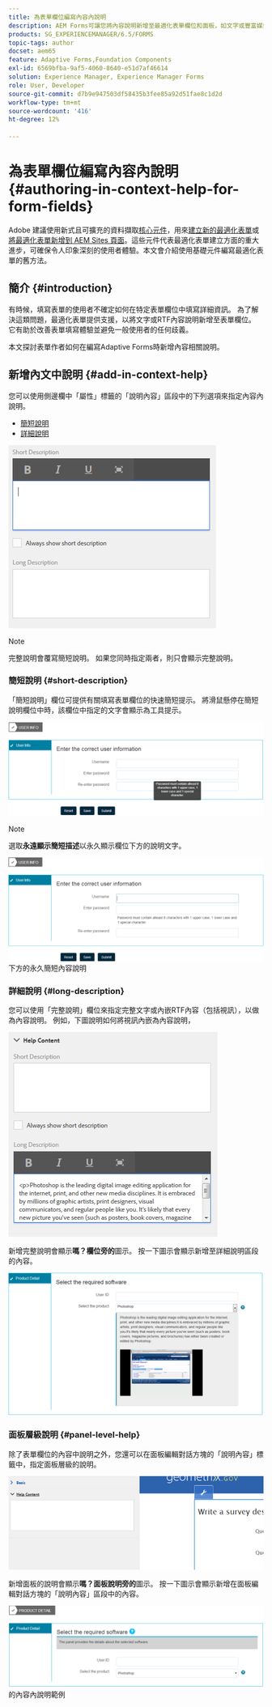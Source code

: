 ```yaml
---
title: 為表單欄位編寫內容內說明
description: AEM Forms可讓您將內容說明新增至最適化表單欄位和面板，如文字或豐富媒體（包括影片）。
products: SG_EXPERIENCEMANAGER/6.5/FORMS
topic-tags: author
docset: aem65
feature: Adaptive Forms,Foundation Components
exl-id: 6569bfba-9af5-4060-8640-e51d7af46614
solution: Experience Manager, Experience Manager Forms
role: User, Developer
source-git-commit: d7b9e947503df58435b3fee85a92d51fae8c1d2d
workflow-type: tm+mt
source-wordcount: '416'
ht-degree: 12%

---
```


# 為表單欄位編寫內容內說明{#authoring-in-context-help-for-form-fields}

<span class="preview">Adobe 建議使用新式且可擴充的資料擷取[核心元件](https://experienceleague.adobe.com/docs/experience-manager-core-components/using/adaptive-forms/introduction.html?lang=zh-Hant)，用來[建立新的最適化表單](/help/forms/using/create-an-adaptive-form-core-components.md)或[將最適化表單新增到 AEM Sites 頁面](/help/forms/using/create-or-add-an-adaptive-form-to-aem-sites-page.md)。這些元件代表最適化表單建立方面的重大進步，可確保令人印象深刻的使用者體驗。本文會介紹使用基礎元件編寫最適化表單的舊方法。</span>

## 簡介 {#introduction}

有時候，填寫表單的使用者不確定如何在特定表單欄位中填寫詳細資訊。 為了解決這類問題，最適化表單提供支援，以將文字或RTF內容說明新增至表單欄位。 它有助於改善表單填寫體驗並避免一般使用者的任何歧義。

本文探討表單作者如何在編寫Adaptive Forms時新增內容相關說明。

## 新增內文中說明 {#add-in-context-help}

您可以使用側邊欄中「屬性」標籤的「說明內容」區段中的下列選項來指定內容內說明。

* [簡短說明](../../forms/using/authoring-in-field-help.md#p-short-description-p)
* [詳細說明](../../forms/using/authoring-in-field-help.md#p-long-description-p)

![表單欄位的內容內說明](assets/descriptions.png)

>[!NOTE]
>
>完整說明會覆寫簡短說明。 如果您同時指定兩者，則只會顯示完整說明。

### 簡短說明 {#short-description}

「簡短說明」欄位可提供有關填寫表單欄位的快速簡短提示。 將滑鼠懸停在簡短說明欄位中時，該欄位中指定的文字會顯示為工具提示。

![新增表單欄位內容說明的簡短說明](assets/tooltip.png)

>[!NOTE]
>
>選取&#x200B;**永遠顯示簡短描述**&#x200B;以永久顯示欄位下方的說明文字。

![欄位](assets/short1.png)下方的永久簡短內容說明

### 詳細說明 {#long-description}

您可以使用「完整說明」欄位來指定完整文字或內嵌RTF內容（包括視訊），以做為內容說明。 例如，下圖說明如何將視訊內嵌為內容說明，

![新增多媒體作為表單欄位的內容內說明](assets/long-descriptions.png)

新增完整說明會顯示&#x200B;**嗎？欄位旁的**&#x200B;圖示。 按一下圖示會顯示新增至詳細說明區段的內容。

![多媒體內容說明範例](assets/photoshop.png)

### 面板層級說明 {#panel-level-help}

除了表單欄位的內容中說明之外，您還可以在面板編輯對話方塊的「說明內容」標籤中，指定面板層級的說明。

![正在新增表單面板的內容內說明](assets/panel-level-help.png)

新增面板的說明會顯示&#x200B;**嗎？面板說明旁的**&#x200B;圖示。 按一下圖示會顯示新增在面板編輯對話方塊的「說明內容」區段中的內容。

![表單面板層級](assets/photoshop-1.png)的內容內說明範例
